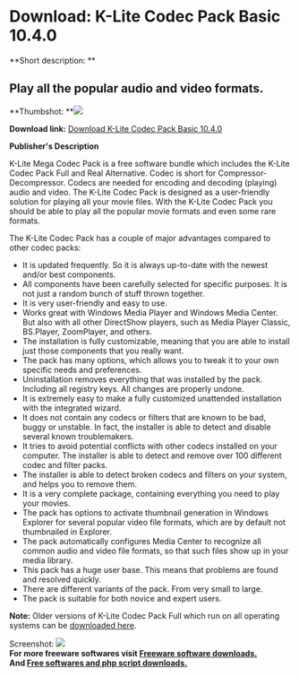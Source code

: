 # Download: K-Lite Codec Pack Basic 10.4.0

**Short description: **

## Play all the popular audio and video formats.

  
**Thumbshot: **![](http://www.freewarefiles.com/screenshot/nopic.gif)   
  
**Download link:** [Download K-Lite Codec Pack Basic 10.4.0](http://freesoftwares.boysofts.com/K-Lite-Codec-Pack-Basic_program_13643.html)  
  

**Publisher's Description**  
  

K-Lite Mega Codec Pack is a free software bundle which includes the K-Lite
Codec Pack Full and Real Alternative. Codec is short for Compressor-
Decompressor. Codecs are needed for encoding and decoding (playing) audio and
video. The K-Lite Codec Pack is designed as a user-friendly solution for
playing all your movie files. With the K-Lite Codec Pack you should be able to
play all the popular movie formats and even some rare formats.

The K-Lite Codec Pack has a couple of major advantages compared to other codec
packs:

  * It is updated frequently. So it is always up-to-date with the newest and/or best components. 
  * All components have been carefully selected for specific purposes. It is not just a random bunch of stuff thrown together. 
  * It is very user-friendly and easy to use. 
  * Works great with Windows Media Player and Windows Media Center. But also with all other DirectShow players, such as Media Player Classic, BS.Player, ZoomPlayer, and others. 
  * The installation is fully customizable, meaning that you are able to install just those components that you really want. 
  * The pack has many options, which allows you to tweak it to your own specific needs and preferences. 
  * Uninstallation removes everything that was installed by the pack. Including all registry keys. All changes are properly undone. 
  * It is extremely easy to make a fully customized unattended installation with the integrated wizard. 
  * It does not contain any codecs or filters that are known to be bad, buggy or unstable. In fact, the installer is able to detect and disable several known troublemakers. 
  * It tries to avoid potential conflicts with other codecs installed on your computer. The installer is able to detect and remove over 100 different codec and filter packs. 
  * The installer is able to detect broken codecs and filters on your system, and helps you to remove them. 
  * It is a very complete package, containing everything you need to play your movies. 
  * The pack has options to activate thumbnail generation in Windows Explorer for several popular video file formats, which are by default not thumbnailed in Explorer. 
  * The pack automatically configures Media Center to recognize all common audio and video file formats, so that such files show up in your media library. 
  * This pack has a huge user base. This means that problems are found and resolved quickly. 
  * There are different variants of the pack. From very small to large. 
  * The pack is suitable for both novice and expert users. 

**Note:** Older versions of K-Lite Codec Pack Full which run on all operating systems can be [downloaded here](http://www.codecguide.com/download_kl_old.htm).

  
  
Screenshot: ![](http://www.freewarefiles.com/screenshot/nopic.gif)  
**For more freeware softwares visit [Freeware software downloads.](http://freesoftwares.boysofts.com/)**   
**And [Free softwares and php script downloads.](http://www.boysofts.com/)**

